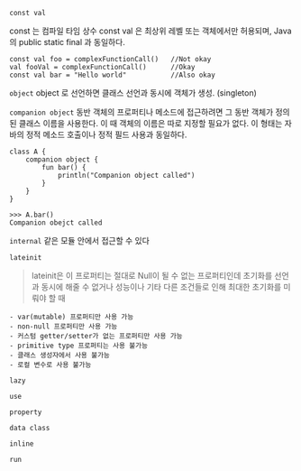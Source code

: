 `const val`

const 는 컴파일 타임 상수
const val 은 최상위 레벨 또는 객체에서만 허용되며, Java의 public static final 과 동일하다.

```
const val foo = complexFunctionCall()   //Not okay
val fooVal = complexFunctionCall()      //Okay
const val bar = "Hello world"           //Also okay
```

`object`
object 로 선언하면 클래스 선언과 동시에 객체가 생성. (singleton)


`companion object`
동반 객체의 프로퍼티나 메소드에 접근하려면 그 동반 객체가 정의된 클래스 이름을 사용한다.
이 때 객체의 이름은 따로 지정할 필요가 없다. 이 형태는 자바의 정적 메소드 호출이나 정적 필드 사용과 동일하다.

```
class A {
    companion object {
        fun bar() {
            println("Companion object called")
        }
    }
}

>>> A.bar()
Companion obejct called
```

`internal`
같은 모듈 안에서 접근할 수 있다

`lateinit`
>lateinit은 이 프로퍼티는 절대로 Null이 될 수 없는 프로퍼티인데 초기화를 선언과 동시에 해줄 수 없거나 성능이나 기타 다른 조건들로 인해 최대한 초기화를 미뤄야 할 때

```
- var(mutable) 프로퍼티만 사용 가능
- non-null 프로퍼티만 사용 가능
- 커스텀 getter/setter가 없는 프로퍼티만 사용 가능
- primitive type 프로퍼티는 사용 불가능
- 클래스 생성자에서 사용 불가능
- 로컬 변수로 사용 불가능
```

`lazy`

`use`

`property`

`data class`

`inline`

`run`
